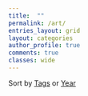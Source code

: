 ```yaml
---
title:  ""
permalink: /art/
entries_layout: grid
layout: categories
author_profile: true
comments: true
classes: wide
---
```


Sort by <i class="fas fa-fw fa-tags" aria-hidden="true"></i> [Tags](/tags) or <i class="fas fa-fw fa-calendar" aria-hidden="true"></i> [Year](/archived-posts)